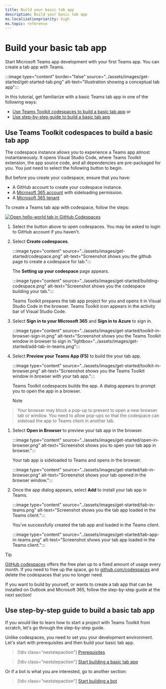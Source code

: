 ```yaml
---
title: Build your basic tab app
description: Build your basic tab app
ms.localizationpriority: high
ms.topic: reference
---
```

# Build your basic tab app

Start Microsoft Teams app development with your first Teams app. You can create a tab app with Teams.

:::image type="content" border="false" source="../assets/images/get-started/get-started-tab.png" alt-text="Illustration showing a conceptual tab app":::

In this tutorial, get familiarize with a basic Teams tab app in one of the following ways:

* [Use Teams Toolkit codespaces to build a basic tab app](#use-teams-toolkit-codespaces-to-build-a-basic-tab-app) or
* [Use step-by-step guide to build a basic tab app](#use-step-by-step-guide-to-build-a-basic-tab-app)

## Use Teams Toolkit codespaces to build a basic tab app

The codespace instance allows you to experience a Teams app almost instantaneously. It opens Visual Studio Code, where Teams Toolkit extension, the app source code, and all dependencies are pre-packaged for you. You just need to select the following button to begin.

But before you create your codespace, ensure that you have:

* A GitHub account to create your codespace instance.
* A [Microsoft 365 account](https://developer.microsoft.com/microsoft-365/dev-program) with sideloading permission.
* A [Microsoft 365 tenant](../concepts/build-and-test/prepare-your-o365-tenant.md)

To create a Teams tab app with codespace, follow the steps:

<a href="https://github.com/codespaces/new?hide_repo_select=true&amp;ref=dol%2Fcodespaces&amp;repo=348288141&amp;machine=standardLinux32gb&amp;devcontainer_path=.devcontainer%2Fhello-world-tab-codespaces%2Fdevcontainer.json&amp;location=WestUs2" target="_blank"><img src="https://github.com/codespaces/badge.svg" alt="Open hello-world tab in GitHub Codespaces"></a>

1. Select the button above to open codespaces. You may be asked to login to GitHub account if you haven't.
1. Select **Create codespaces**.

   :::image type="content" source="../assets/images/get-started/codespace.png" alt-text="Screenshot shows you the github page to create a codespace for tab.":::

   The **Setting up your codespace** page appears.

   :::image type="content" source="../assets/images/get-started/building-codespace.png" alt-text="Screenshot shows you the codespace building your tab.":::

   Teams Toolkit prepares the tab app project for you and opens it in Visual Studio Code in the browser. Teams Toolkit icon appears in the activity bar of Visual Studio Code.

1. Select **Sign in to your Microsoft 365** and **Sign in to Azure** to sign in.

   :::image type="content" source="../assets/images/get-started/toolkit-in-browser-sign-in.png" alt-text="Screenshot shows you the Teams Toolkit window in browser to sign in."lightbox="../assets/images/get-started/add-tab-in-teams.png":::

1. Select **Preview your Teams App (F5)** to build the your tab app.

      :::image type="content" source="../assets/images/get-started/toolkit-in-browser.png" alt-text="Screenshot shows you the Teams Toolkit window in browser with your tab app.":::

   Teams Toolkit codespaces builds the app. A dialog appears to prompt you to open the app in a browser.

    > [!NOTE]
>
> Your browser may block a pop-up to prevent to open a new browser tab or window. You need to allow pop-ups so that the codespace can sideload the app to Teams client in another tab.

1. Select **Open in Browser** to preview your tab app in the browser.

   :::image type="content" source="../assets/images/get-started/open-in-browser.png" alt-text="Screenshot shows you to open your tab app in browser.":::

   Your tab app is sideloaded to Teams and opens in the browser.

   :::image type="content" source="../assets/images/get-started/tab-in-browser.png" alt-text="Screenshot shows your tab opened in the browser window.":::

1. Once the app dialog appears, select **Add** to install your tab app in Teams.

   :::image type="content" source="../assets/images/get-started/tab-in-teams.png" alt-text="Screenshot shows you the tab app loaded in the Teams client.":::

   You've successfully created the tab app and loaded in the Teams client.

   :::image type="content" source="../assets/images/get-started/tab-app-in-teams.png" alt-text="Screenshot shows your tab app loaded in the Teams client.":::

> [!TIP]
> [GitHub codespaces](https://github.com/features/codespaces) offers the free plan up to a fixed amount of usage every month. If you need to free up the space, go to [github.com/codespaces](https://github.com/codespaces) and delete the codespaces that you no longer need.

If you want to build by yourself, or wants to create a tab app that can be installed on Outlook and Microsoft 365, follow the step-by-step guide at the next section!

## Use step-by-step guide to build a basic tab app

If you would like to learn how to start a project with Teams Toolkit from scratch, let's go through the step-by-step guide.

Unlike codespaces, you need to set you your development environment. Let's start with prerequisites and then build your basic tab app.

> [!div class="nextstepaction"]
> [Prerequisites](../toolkit/tools-prerequisites.md)

> [!div class="nextstepaction"]
> [Start building a basic tab app](../sbs-gs-javascript.yml)

Or if a bot is what you are interested, go to another section:

> [!div class="nextstepaction"]
> [Start building a bot](build-notification-bot.md)
